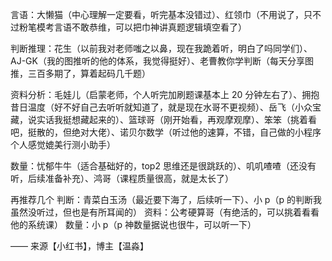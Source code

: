 言语：大懒猫（中心理解一定要看，听完基本没错过）、红领巾（不用说了，只不过粉笔模考言语不敢恭维，可以把巾神讲真题逻辑填空看了）

判断推理：花生（以前我对老师嗤之以鼻，现在我跪着听，明白了吗同学们）、AJ-GK（我的图推听的他的体系，我觉得挺好）、老曹教你学判断（每天分享图推，三百多期了，算着起码几千题）

资料分析：毛娃儿（启蒙老师，个人听完加刷题课基本上 20 分钟左右了）、拥抱昔日温度（好不好自己去听听就知道了，就是现在水哥不更视频）、岳飞（小众宝藏，说实话我挺想藏起来的）、篮球哥（刚开始看，再观摩观摩）、笨笨（挑着看吧，挺散的，但绝对大佬）、诺贝尔数学（听过他的速算，不错，自己做的小程序个人感觉媲美行测小助手）

数量：忧郁牛牛（适合基础好的，top2 思维还是很跳跃的）、叽叽喳喳（还没有听，后续准备补充）、鸿哥（课程质量很高，就是太长了）

再推荐几个 判断：青菜白玉汤（最近要下海了，后续听一下）、小 p（p 的判断我虽然没听过，但也是有所耳闻的） 资料：公考硬算哥（有绝活的，可以挑着看看他的系统课） 数量：小 p（p 神数量据说也很牛，可以听一下）

—— 来源【小红书】，博主【温淼】 